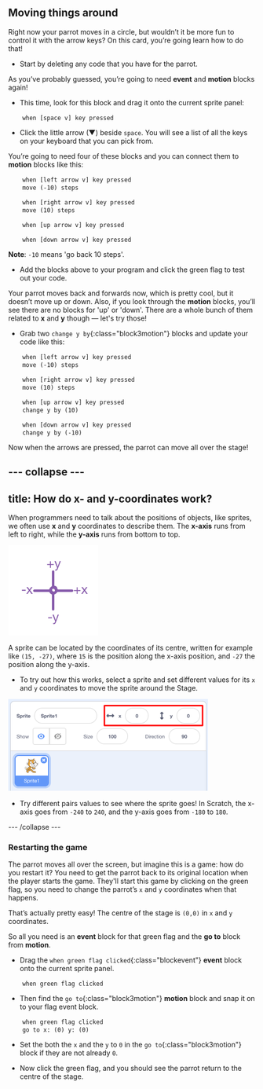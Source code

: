 ## Moving things around

Right now your parrot moves in a circle, but wouldn’t it be more fun to control it with the arrow keys? On this card, you’re going learn how to do that!

+ Start by deleting any code that you have for the parrot.

As you’ve probably guessed, you’re going to need **event** and **motion** blocks again! 

+ This time, look for this block and drag it onto the current sprite panel:

```blocks3
    when [space v] key pressed
```

+ Click the little arrow (▼) beside `space`. You will see a list of all the keys on your keyboard that you can pick from. 

You’re going to need four of these blocks and you can connect them to **motion** blocks like this: 

```blocks3
    when [left arrow v] key pressed
    move (-10) steps
```

```blocks3
    when [right arrow v] key pressed
    move (10) steps
```

```blocks3
    when [up arrow v] key pressed
```

```blocks3
    when [down arrow v] key pressed
```

**Note**: `-10` means 'go back 10 steps'.

+ Add the blocks above to your program and click the green flag to test out your code.

Your parrot moves back and forwards now, which is pretty cool, but it doesn’t move up or down. Also, if you look through the **motion** blocks, you’ll see there are no blocks for 'up' or 'down'. There are a whole bunch of them related to **x** and **y** though — let's try those!

+ Grab two `change y by`{:class="block3motion"} blocks and update your code like this: 

```blocks3
    when [left arrow v] key pressed
    move (-10) steps
```

```blocks3
    when [right arrow v] key pressed
    move (10) steps
```

```blocks3
    when [up arrow v] key pressed
    change y by (10)
```

```blocks3
    when [down arrow v] key pressed
    change y by (-10)
```

Now when the arrows are pressed, the parrot can move all over the stage!

--- collapse ---
---
title: How do x- and y-coordinates work?
---

When programmers need to talk about the positions of objects, like sprites, we often use **x** and **y** coordinates to describe them. The **x-axis** runs from left to right, while the **y-axis** runs from bottom to top. 

![](images/moving3.png)

A sprite can be located by the coordinates of its centre, written for example like `(15, -27)`, where `15` is the position along the x-axis position, and `-27` the position along the y-axis.

+ To try out how this works, select a sprite and set different values for its `x` and `y` coordinates to move the sprite around the Stage.

![](images/xycoords.png)

+  Try different pairs values to see where the sprite goes! In Scratch, the x-axis goes from `-240` to `240`, and the y-axis goes from `-180` to `180`.

--- /collapse ---

### Restarting the game

The parrot moves all over the screen, but imagine this is a game: how do you restart it? You need to get the parrot back to its original location when the player starts the game. They'll start this game by clicking on the green flag, so you need to change the parrot’s `x` and `y` coordinates when that happens.

That’s actually pretty easy! The centre of the stage is `(0,0)` in `x` and `y` coordinates. 

So all you need is an **event** block for that green flag and the **go to** block from **motion**. 

+ Drag the `when green flag clicked`{:class="blockevent"} **event** block onto the current sprite panel.

```blocks3
    when green flag clicked
```

+ Then find the `go to`{:class="block3motion"} **motion** block and snap it on to your flag event block.

```blocks3
    when green flag clicked
    go to x: (0) y: (0)
```

+ Set the both the `x` and the `y` to `0` in the `go to`{:class="block3motion"} block if they are not already `0`. 

+ Now click the green flag, and you should see the parrot return to the centre of the stage.

